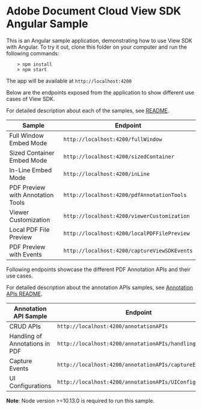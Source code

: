 # Adobe Document Cloud View SDK Angular Sample

This is an Angular sample application, demonstrating how to use View SDK with Angular. To try it out, clone this folder on your computer and run the following commands:

```
    > npm install
    > npm start
```

The app will be available at ```http://localhost:4200```

Below are the endpoints exposed from the application to show different use cases of View SDK.

For detailed description about each of the samples, see [README](../../README.md#running-the-samples).

| Sample | Endpoint |
|---|---|
|Full Window Embed Mode  | ```http://localhost:4200/fullWindow``` |
|Sized Container Embed Mode  | ```http://localhost:4200/sizedContainer``` |
|In-Line Embed Mode  | ```http://localhost:4200/inLine``` |
|PDF Preview with Annotation Tools  | ```http://localhost:4200/pdfAnnotationTools``` |
|Viewer Customization  | ```http://localhost:4200/viewerCustomization``` |
|Local PDF File Preview | ```http://localhost:4200/localPDFFilePreview``` |
|PDF Preview with Events  | ```http://localhost:4200/captureViewSDKEvents``` |


Following endpoints showcase the different PDF Annotation APIs and their use cases.

For detailed description about the annotation APIs samples, see [Annotation APIs README](../PDF%20Annotations%20APIs/README.md#pdf-annotation-api-samples).

| Annotation API Sample | Endpoint |
|---|---|
|CRUD APIs  | ```http://localhost:4200/annotationAPIs``` |
|Handling of Annotations in PDF  | ```http://localhost:4200/annotationAPIs/handlingInPDF``` |
|Capture Events | ```http://localhost:4200/annotationAPIs/captureEvents``` |
|UI Configurations  | ```http://localhost:4200/annotationAPIs/UIConfigurations``` |


**Note**: Node version >=10.13.0 is required to run this sample.
